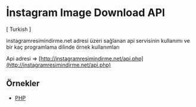 # İnstagram Image Download API

[ Turkish ]

instagramresimindirme.net adresi üzeri sağlanan api servisinin kullanımı ve bir kaç programlama dilinde örnek kullanımları 

 Api adresi => [http://instagramresimindirme.net/api.php](http://instagramresimindirme.net/api.php)
 
## Örnekler ##

 - [PHP](https://github.com/saltun/InstagramImageDownload/php)
